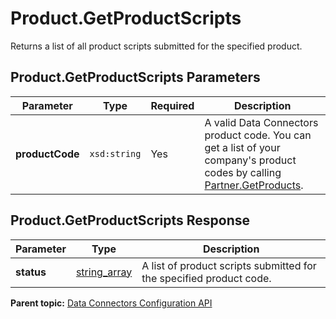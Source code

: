 # Product.GetProductScripts

Returns a list of all product scripts submitted for the specified product.

## Product.GetProductScripts Parameters

|Parameter|Type|Required|Description|
|---------|----|--------|-----------|
|**productCode** |`xsd:string` | Yes| A valid Data Connectors product code. You can get a list of your company's product codes by calling [Partner.GetProducts](../integration_api/r_getProducts.md#).|

## Product.GetProductScripts Response

|Parameter|Type|Description|
|---------|----|-----------|
|**status** |[string\_array](../../data_types/r_datatype_string_array.md#) | A list of product scripts submitted for the specified product code.|

**Parent topic:** [Data Connectors Configuration API](../../Genesis_API/config_api/c_genesis_api_config.md)

